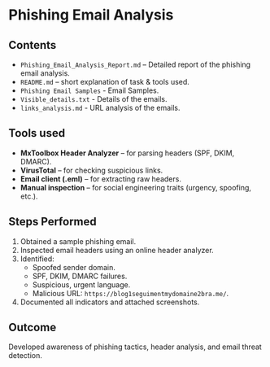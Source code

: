 # Phishing Email Analysis


## Contents
- `Phishing_Email_Analysis_Report.md` – Detailed report of the phishing email analysis.
- `README.md` – short explanation of task & tools used.
- `Phishing Email Samples` - Email Samples.
- `Visible_details.txt` - Details of the emails.
- `links_analysis.md` - URL analysis of the emails.

## Tools used

- **MxToolbox Header Analyzer** – for parsing headers (SPF, DKIM, DMARC).  
- **VirusTotal** – for checking suspicious links.  
- **Email client (.eml)** – for extracting raw headers.  
- **Manual inspection** – for social engineering traits (urgency, spoofing, etc.).  


## Steps Performed
1. Obtained a sample phishing email.
2. Inspected email headers using an online header analyzer.
3. Identified:
   - Spoofed sender domain.
   - SPF, DKIM, DMARC failures.
   - Suspicious, urgent language.
   - Malicious URL: `https://blog1seguimentmydomaine2bra.me/`.
4. Documented all indicators and attached screenshots.

## Outcome
Developed awareness of phishing tactics, header analysis, and email threat detection.

